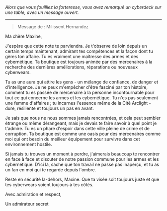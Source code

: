 _Alors que vous fouilliez la forteresse, vous avez remarqué un cyberdeck sur une table, avec un message ouvert._

---

> Message de : Milissent Hernandez

Ma chère Maxine,

J'espère que cette note te parviendra. Je t'observe de loin depuis un certain temps maintenant, admirant tes compétences et la façon dont tu gères ton affaire. Tu es vraiment une maîtresse des armes et des cybernétique. Ta boutique est toujours animée par des mercenaires à la recherche des dernières améliorations, réparations ou nouveaux cyberwears.

Tu as une aura qui attire les gens - un mélange de confiance, de danger et d'intelligence. Je ne peux m'empêcher d'être fasciné par ton histoire, comment tu es passée de mercenaire à la personne incontournable pour tout ce qui concerne les armes et les cybernétique. Tu n'es pas seulement une femme d'affaires ; tu incarnes l'essence même de la Cité Arclight - dure, résiliente et toujours un pas en avant.

Je sais que nous ne nous sommes jamais rencontrées, et cela peut sembler étrange ou même dérangeant, mais je devais te faire savoir à quel point je t'admire. Tu es un phare d'espoir dans cette ville pleine de crime et de corruption. Ta boutique est comme une oasis pour des mercenaires comme moi qui ont besoin du meilleur équipement pour survivre dans cet environnement hostile.

Si jamais tu trouves un moment à perdre, j'aimerais beaucoup te rencontrer en face à face et discuter de notre passion commune pour les armes et les cybernétique. D'ici là, sache que ton travail ne passe pas inaperçu, et tu as un fan en moi qui te regarde depuis l'ombre.

Reste en sécurité là-dehors, Maxine. Que ta visée soit toujours juste et que tes cyberwears soient toujours à tes côtés.

Avec admiration et respect,

Un admirateur secret
